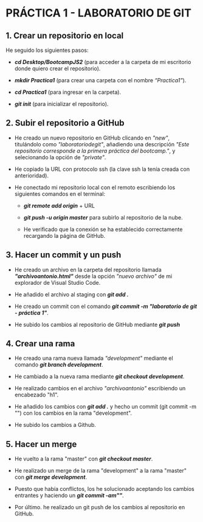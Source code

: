 # PRÁCTICA 1 - LABORATORIO DE GIT

## 1. Crear un repositorio en local

He seguido los siguientes pasos:

- <b><i>cd Desktop/BootcampJS2</i></b> (para acceder a la carpeta de mi escritorio donde quiero crear el repositorio).

- <b><i>mkdir Practica1</i></b> (para crear una carpeta con el nombre <i>“Practica1”</i>).

- <b><i>cd Practica1</i></b> (para ingresar en la carpeta).

- <b><i>git init</i></b> (para inicializar el repositorio).


## 2. Subir el repositorio a GitHub

- He creado un nuevo repositorio en GitHub clicando en <i>"new"</i>, titulándolo como <i>"laboratoriodegit"</i>, añadiendo una descripción <i>"Este repositorio corresponde a la primera práctica del bootcamp."</i>, y selecionando la opción de <i>"private"</i>.

- He copiado la URL con protocolo ssh (la clave ssh la tenía creada con anterioridad).

- He conectado mi repositorio local con el remoto escribiendo los siguientes comandos en el terminal:

    - <b><i>git remote add origin</i></b> + URL

    - <b><i>git push -u origin master</i></b> para subirlo al repositorio de la nube.

    - He verificado que la conexión se ha establecido correctamente recargando la página de GitHub.


## 3. Hacer un commit y un push

- He creado un archivo en la carpeta del repositorio llamada <b><i>"archivoantonio.html"</i></b> desde la opción <i>"nuevo archivo"</i> de mi explorador de Visual Studio Code.

- He añadido el archivo al staging con <b><i>git add .</i></b>

- He creado un commit con el comando <b><i>git commit -m "laboratorio de git - práctica 1"</i></b>.

- He subido los cambios al repositorio de GitHub mediante <b><i>git push</i></b>

## 4. Crear una rama

- He creado una rama nueva llamada <i>"development"</i> mediante el comando <b><I>git branch development</i></b>.

- He cambiado a la nueva rama mediante <b><i>git checkout development</i></b>.


- He realizado cambios en el archivo <i>"archivoantonio"</i> escribiendo un encabezado "h1".


- He añadido los cambios con <b><i>git add .</i></b> y hecho un commit (git commit -m "") con los cambios en la rama "development".

- He subido los cambios a Github.

## 5. Hacer un merge

- He vuelto a la rama "master" con <b><i>git checkout master</i></b>.

- He realizado un merge de la rama "development" a la rama "master" con <b><i>git merge development</i></b>.

- Puesto que había conflictos, los he solucionado aceptando los cambios entrantes y haciendo un <b><i>git commit -am""</i></b>.

- Por último. he realizado un git push de los cambios al repositorio en GitHub.